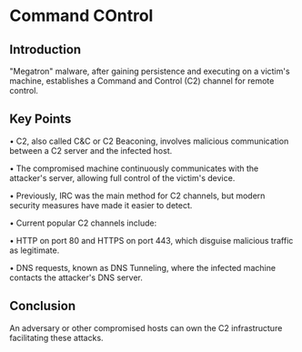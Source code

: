 # Command COntrol

## Introduction 
"Megatron" malware, after gaining persistence and executing on a victim's machine, establishes a Command and Control (C2) channel for remote control. 

## Key Points 
• C2, also called C&amp;C or C2 Beaconing, involves malicious communication between a C2 server and the infected host. 

• The compromised machine continuously communicates with the attacker's server, allowing full control of the victim's device. 

• Previously, IRC was the main method for C2 channels, but modern security measures have made it easier to detect. 

• Current popular C2 channels include: 

• HTTP on port 80 and HTTPS on port 443, which disguise malicious traffic as legitimate. 

• DNS requests, known as DNS Tunneling, where the infected machine contacts the attacker's DNS server. 

## Conclusion 
An adversary or other compromised hosts can own the C2 infrastructure facilitating these attacks.